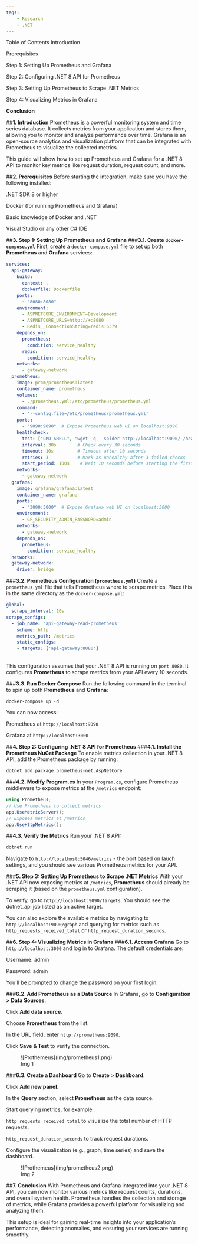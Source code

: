```yaml
---
tags:
    - Research
    - .NET
---
```


Table of Contents
Introduction

Prerequisites

Step 1: Setting Up Prometheus and Grafana

Step 2: Configuring .NET 8 API for Prometheus

Step 3: Setting Up Prometheus to Scrape .NET Metrics

Step 4: Visualizing Metrics in Grafana

__Conclusion__

##__1. Introduction__
Prometheus is a powerful monitoring system and time series database. It collects metrics from your application and stores them, allowing you to monitor and analyze performance over time. Grafana is an open-source analytics and visualization platform that can be integrated with Prometheus to visualize the collected metrics.

This guide will show how to set up Prometheus and Grafana for a .NET 8 API to monitor key metrics like request duration, request count, and more.

##__2. Prerequisites__
Before starting the integration, make sure you have the following installed:

.NET SDK 8 or higher

Docker (for running Prometheus and Grafana)

Basic knowledge of Docker and .NET

Visual Studio or any other C# IDE

##__3. Step 1: Setting Up Prometheus and Grafana__
###__3.1. Create `docker-compose.yml`__
First, create a `docker-compose.yml` file to set up both __Prometheus__ and __Grafana__ services:



```yaml
services:
  api-gateway:
    build:
      context: .
      dockerfile: Dockerfile
    ports:
      - "8080:8080"
    environment:
      - ASPNETCORE_ENVIRONMENT=Development
      - ASPNETCORE_URLS=http://+:8080
      - Redis__ConnectionString=redis:6379
    depends_on:
      prometheus:
        condition: service_healthy
      redis:
        condition: service_healthy
    networks:
      - gateway-network
  prometheus:
    image: prom/prometheus:latest
    container_name: prometheus
    volumes:
      - ./prometheus.yml:/etc/prometheus/prometheus.yml
    command:
      - '--config.file=/etc/prometheus/prometheus.yml'
    ports:
      - "9090:9090"  # Expose Prometheus web UI on localhost:9090
    healthcheck:
      test: ["CMD-SHELL", "wget -q --spider http://localhost:9090/-/healthy || exit 1"]
      interval: 30s        # Check every 30 seconds
      timeout: 10s         # Timeout after 10 seconds
      retries: 3           # Mark as unhealthy after 3 failed checks
      start_period: 100s    # Wait 10 seconds before starting the first check
    networks:
      - gateway-network
  grafana:
    image: grafana/grafana:latest
    container_name: grafana
    ports:
      - "3000:3000"  # Expose Grafana web UI on localhost:3000
    environment:
      - GF_SECURITY_ADMIN_PASSWORD=admin
    networks:
      - gateway-network
    depends_on:
      prometheus:
        condition: service_healthy
  networks:
  gateway-network:
    driver: bridge
```
 

###__3.2. Prometheus Configuration (`prometheus.yml`)__
Create a `prometheus.yml` file that tells Prometheus where to scrape metrics. Place this in the same directory as the `docker-compose.yml`:



```yaml
global:
  scrape_interval: 10s 
scrape_configs:
  - job_name: 'api-gateway-read-prometheus'
    scheme: http
    metrics_path: /metrics
    static_configs:
    - targets: ['api-gateway:8080']
 
```

This configuration assumes that your .NET 8 API is running on `port 8080`. It configures __Prometheus__ to scrape metrics from your API every 10 seconds.

###__3.3. Run Docker Compose__
Run the following command in the terminal to spin up both __Prometheus__ and __Grafana__:



```shell
docker-compose up -d
``` 

You can now access:

Prometheus at `http://localhost:9090`

Grafana at `http://localhost:3000`

##__4. Step 2: Configuring .NET 8 API for Prometheus__
###__4.1. Install the Prometheus NuGet Package__
To enable metrics collection in your .NET 8 API, add the Prometheus package by running:



```shell
dotnet add package prometheus-net.AspNetCore
``` 

###__4.2. Modify Program.cs__
In your `Program.cs`, configure Prometheus middleware to expose metrics at the `/metrics` endpoint:


```c#
using Prometheus;
// Use Prometheus to collect metrics 
app.UseMetricServer(); 
// Exposes metrics at /metrics 
app.UseHttpMetrics();
```

##__4.3. Verify the Metrics__
Run your .NET 8 API:

```bash
dotnet run
```

Navigate to `http://localhost:5046/metrics`  - the port based on lauch settings, and you should see various Prometheus metrics for your API.

###__5. Step 3: Setting Up Prometheus to Scrape .NET Metrics__
With your .NET API now exposing metrics at `/metrics`, __Prometheus__ should already be scraping it (based on the `prometheus.yml` configuration).

To verify, go to `http://localhost:9090/targets`. You should see the dotnet_api job listed as an active target.

You can also explore the available metrics by navigating to `http://localhost:9090/graph` and querying for metrics such as `http_requests_received_total` or `http_request_duration_seconds`.

##__6. Step 4: Visualizing Metrics in Grafana__
###__6.1. Access Grafana__
Go to `http://localhost:3000` and log in to Grafana. The default credentials are:

Username: admin

Password: admin

You’ll be prompted to change the password on your first login.

###__6.2. Add Prometheus as a Data Source__
In Grafana, go to __Configuration > Data Sources__.

Click __Add data source__.

Choose __Prometheus__ from the list.

In the URL field, enter `http://prometheus:9090`.

Click __Save & Test__ to verify the connection.

 
<figure markdown="span">
  ![Prothemeus](img/prometheus1.png) 
<figcaption>Img 1</figcaption>
</figure>

###__6.3. Create a Dashboard__
Go to __Create__ > __Dashboard__.

Click __Add new panel__.

In the __Query__ section, select __Prometheus__ as the data source.

Start querying metrics, for example:

`http_requests_received_total` to visualize the total number of HTTP requests.

`http_request_duration_seconds` to track request durations.

Configure the visualization (e.g., graph, time series) and save the dashboard.

 
<figure markdown="span">
  ![Prothemeus](img/prometheus2.png) 
<figcaption>Img 2</figcaption>
</figure>
 

##__7. Conclusion__
With Prometheus and Grafana integrated into your .NET 8 API, you can now monitor various metrics like request counts, durations, and overall system health. Prometheus handles the collection and storage of metrics, while Grafana provides a powerful platform for visualizing and analyzing them.

This setup is ideal for gaining real-time insights into your application’s performance, detecting anomalies, and ensuring your services are running smoothly.